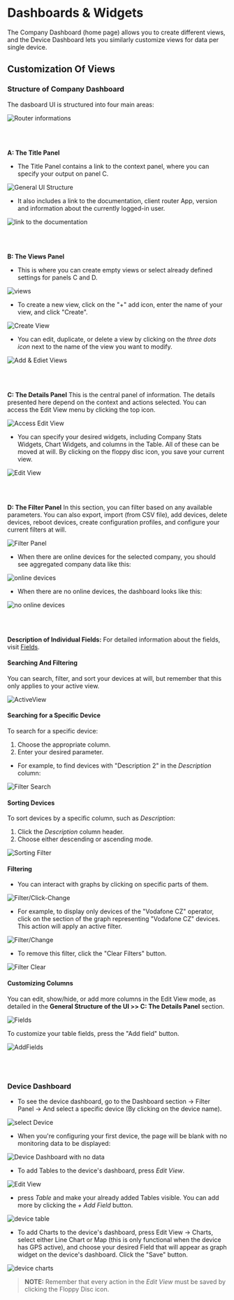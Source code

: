 # Dashboards & Widgets

The Company Dashboard (home page) allows you to create different views, and the Device Dashboard lets you similarly customize views for data per single device.

## Customization Of Views

### Structure of Company Dashboard

The dasboard UI is structured into four main areas:

![Router informations](<../../images/dashboards/generalUI(1).png>)

&nbsp;  
&nbsp;

**A: The Title Panel**

- The Title Panel contains a link to the context panel, where you can specify your output on panel C.

![General UI Structure](../../images/dashboards/General-UI2.png)

- It also includes a link to the documentation, client router App, version and information about the currently logged-in user.

![link to the documentation](../../images/dashboards/LinkToTheDocumentation.png)

&nbsp;  
&nbsp;

**B: The Views Panel**

- This is where you can create empty views or select already defined settings for panels C and D.

![views](<../../images/dashboards/Addview(1).png>)

- To create a new view, click on the "+" add icon, enter the name of your view, and click "Create".

![Create View](../../images/dashboards/CreateView.png)

- You can edit, duplicate, or delete a view by clicking on the _three dots icon_ next to the name of the view you want to modify.

![Add & Ediet Views](../../images/dashboards/AddEdietView.png)

&nbsp;  
&nbsp;

**C: The Details Panel**
This is the central panel of information. The details presented here depend on the context and actions selected. You can access the Edit View menu by clicking the top icon.

![Access Edit View](../../images/dashboards/accesstheEditView.png)

- You can specify your desired widgets, including Company Stats Widgets, Chart Widgets, and columns in the Table. All of these can be moved at will. By clicking on the floppy disc icon, you save your current view.

![Edit View](../../images/dashboards/EditView.png)

&nbsp;  
&nbsp;

**D: The Filter Panel**
In this section, you can filter based on any available parameters. You can also export, import (from CSV file), add devices, delete devices, reboot devices, create configuration profiles, and configure your current filters at will.

![Filter Panel](../../images/dashboards/FilterPanel.png)

- When there are online devices for the selected company, you should see aggregated company data like this:

![online devices](../../images/dashboards/company-dashboard-01.png)

- When there are no online devices, the dashboard looks like this:

![no online devices](../../images/dashboards/company-dashboard-02.png)

&nbsp;  
&nbsp;

**Description of Individual Fields:**
For detailed information about the fields, visit [Fields](https://docs.wadmp.com/gen3/explanations/device%20management/#_2-fields).<!--  need to check the link after I finish splitting all the sections to edit the internal links. -->


#### Searching And Filtering

You can search, filter, and sort your devices at will, but remember that this only applies to your active view.

![ActiveView](../../images/dashboards/ActiveView.png)

#### Searching for a Specific Device

To search for a specific device:

1. Choose the appropriate column.
2. Enter your desired parameter.

- For example, to find devices with "Description 2" in the _Description_ column:

![Filter Search](../../images/dashboards/FilterSearch.png)

#### Sorting Devices

To sort devices by a specific column, such as _Description_:

1. Click the _Description_ column header.
2. Choose either descending or ascending mode.

![Sorting Filter](../../images/dashboards/SortingFilter.png)

#### Filtering

- You can interact with graphs by clicking on specific parts of them.

![Filter/Click-Change](../../images/dashboards/filter-click-change.png)

- For example, to display only devices of the "Vodafone CZ" operator, click on the section of the graph representing "Vodafone CZ" devices. This action will apply an active filter.

![Filter/Change](../../images/dashboards/filter-change.png)

- To remove this filter, click the "Clear Filters" button.

![Filter Clear](../../images/dashboards/clear-filter.png)

#### Customizing Columns

You can edit, show/hide, or add more columns in the Edit View mode, as detailed in the **General Structure of the UI >> C: The Details Panel** section.

![Fields](../../images/dashboards/Fields.png)

To customize your table fields, press the "Add field" button.

![AddFields](../../images/dashboards/AddFields.png)

&nbsp;  
&nbsp;

### Device Dashboard

- To see the device dashboard, go to the Dashboard section → Filter Panel → And select a specific device (By clicking on the device name).

![select Device](../../images/dashboards/SelectaDevice.png)

- When you're configuring your first device, the page will be blank with no monitoring data to be displayed:

![Device Dashboard with no data](../../images/dashboards/NoMonitoringData.png)

- To add Tables to the device's dashboard, press _Edit View_.

![Edit View](../../images/dashboards/DevicesEditView.png)

- press _Table_ and make your already added Tables visible. You can add more by clicking the _+ Add Field_ button.

![device table](../../images/dashboards/01-device-table.png)

- To add Charts to the device's dashboard, press Edit View → Charts, select either Line Chart or Map (this is only functional when the device has GPS active), and choose your desired Field that will appear as graph widget on the device's dashboard. Click the "Save" button.

![device charts](../../images/dashboards/device-charts.png)

> **NOTE:** Remember that every action in the _Edit View_ must be saved by clicking the Floppy Disc icon.

&nbsp;  
&nbsp;
